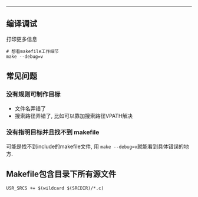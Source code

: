 ---

## 编译调试

打印更多信息

```
# 想看makefile工作细节
make --debug=v
```

## 常见问题

### 没有规则可制作目标

* 文件名弄错了
* 搜索路径弄错了, 比如可以靠加搜索路径VPATH解决

### 没有指明目标并且找不到 makefile

可能是找不到include的makefile文件, 用 `make --debug=v`就能看到具体错误的地方.



## Makefile包含目录下所有源文件

```
USR_SRCS += $(wildcard $(SRCDIR)/*.c)
```

